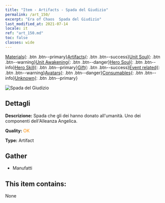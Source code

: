 ```yaml
---
title: "Item - Artifacts - Spada del Giudizio"
permalink: /art_150/
excerpt: "Era of Chaos  Spada del Giudizio"
last_modified_at: 2021-07-14
locale: it
ref: "art_150.md"
toc: false
classes: wide
---
```

 [Materials](/ItemsIT/){: .btn .btn--primary}[Artifacts](/ItemsIT/Artifacts/){: .btn .btn--success}[Unit Soul](/ItemsIT/UnitSoul/){: .btn .btn--warning}[Unit Awakening](/ItemsIT/UnitAwakening/){: .btn .btn--danger}[Hero Soul](/ItemsIT/HeroSoul/){: .btn .btn--info}[Hero Skill](/ItemsIT/HeroSkill/){: .btn .btn--primary}[Gift](/ItemsIT/Gift/){: .btn .btn--success}[Event related](/ItemsIT/Events/){: .btn .btn--warning}[Avatars](/ItemsIT/Avatars/){: .btn .btn--danger}[Consumables](/ItemsIT/Consumables/){: .btn .btn--info}[Unknown](/ItemsIT/Unknown/){: .btn .btn--primary}

 ![Spada del Giudizio](/images/t/artifact_40411.png)

## Dettagli
 **Descrizione:** Spada che gli dei hanno donato all'umanità. Uno dei componenti dell'Alleanza Angelica.

 **Quality:** <span style="color: #FF8C00">OK</span>

 **Type:** Artifact

## Gather

*    Manufatti 

## This item contains:

  None

